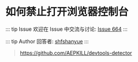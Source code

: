 # 如何禁止打开浏览器控制台



::: tip Issue 
 欢迎在 Issue 中交流与讨论: [Issue 664](https://github.com/shfshanyue/Daily-Question/issues/664) 
:::

::: tip Author 
回答者: [shfshanyue](https://github.com/shfshanyue) 
:::

> https://github.com/AEPKILL/devtools-detector